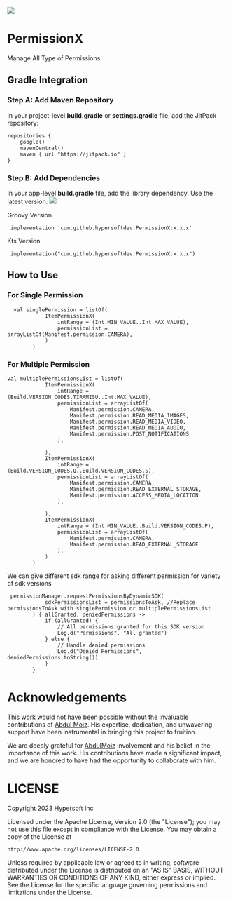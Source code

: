 [![](https://jitpack.io/v/hypersoftdev/PermissionX.svg)](https://jitpack.io/#hypersoftdev/PermissionX)

# PermissionX

Manage All Type of Permissions

## Gradle Integration

### Step A: Add Maven Repository

In your project-level **build.gradle** or **settings.gradle** file, add the JitPack repository:
```
repositories {
    google()
    mavenCentral()
    maven { url "https://jitpack.io" }
}
```  

### Step B: Add Dependencies

In your app-level **build.gradle** file, add the library dependency. Use the latest version: [![](https://jitpack.io/v/hypersoftdev/PermissionX.svg)](https://jitpack.io/#hypersoftdev/PermissionX)

Groovy Version
```
 implementation 'com.github.hypersoftdev:PermissionX:x.x.x'
```
Kts Version
```
 implementation("com.github.hypersoftdev:PermissionX:x.x.x")
```

## How to Use


### For Single Permission
```
  val singlePermission = listOf(
            ItemPermissionX(
                intRange = (Int.MIN_VALUE..Int.MAX_VALUE),
                permissionList = arrayListOf(Manifest.permission.CAMERA),
            )
        )
```

### For Multiple Permission
```
val multiplePermissionsList = listOf(
            ItemPermissionX(
                intRange = (Build.VERSION_CODES.TIRAMISU..Int.MAX_VALUE),
                permissionList = arrayListOf(
                    Manifest.permission.CAMERA,
                    Manifest.permission.READ_MEDIA_IMAGES,
                    Manifest.permission.READ_MEDIA_VIDEO,
                    Manifest.permission.READ_MEDIA_AUDIO,
                    Manifest.permission.POST_NOTIFICATIONS
                ),

            ),
            ItemPermissionX(
                intRange = (Build.VERSION_CODES.Q..Build.VERSION_CODES.S),
                permissionList = arrayListOf(
                    Manifest.permission.CAMERA,
                    Manifest.permission.READ_EXTERNAL_STORAGE,
                    Manifest.permission.ACCESS_MEDIA_LOCATION
                ),

            ),
            ItemPermissionX(
                intRange = (Int.MIN_VALUE..Build.VERSION_CODES.P),
                permissionList = arrayListOf(
                    Manifest.permission.CAMERA,
                    Manifest.permission.READ_EXTERNAL_STORAGE
                ),
            )
        )
```

We can give different sdk range for asking different permission for variety of sdk versions

```
 permissionManager.requestPermissionsByDynamicSDK(
            sdkPermissionsList = permissionsToAsk, //Replace permissionsToAsk with singlePermission or multiplePermissionsList
        ) { allGranted, deniedPermissions ->
            if (allGranted) {
                // All permissions granted for this SDK version
                Log.d("Permissions", "All granted")
            } else {
                // Handle denied permissions
                Log.d("Denied Permissions", deniedPermissions.toString())
            }
        }
```

# Acknowledgements

This work would not have been possible without the invaluable contributions of [Abdul Moiz](https://github.com/devsekiro). His expertise, dedication, and unwavering support have been instrumental in bringing this project to fruition.

We are deeply grateful for [AbdulMoiz](https://github.com/devsekiro) involvement and his belief in the importance of this work. His contributions have made a significant impact, and we are honored to have had the opportunity to collaborate with him.

# LICENSE

Copyright 2023 Hypersoft Inc

Licensed under the Apache License, Version 2.0 (the "License");
you may not use this file except in compliance with the License.
You may obtain a copy of the License at

    http://www.apache.org/licenses/LICENSE-2.0

Unless required by applicable law or agreed to in writing, software
distributed under the License is distributed on an "AS IS" BASIS,
WITHOUT WARRANTIES OR CONDITIONS OF ANY KIND, either express or implied.
See the License for the specific language governing permissions and
limitations under the License.

